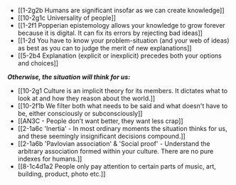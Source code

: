 - [[1-2g2b Humans are significant insofar as we can create knowledge]]
- [[10-2g1c Universality of people]]
- [[1-2f1 Popperian epistemology allows your knowledge to grow forever because it is digital. It can fix its errors by rejecting bad ideas]]
- [[1-2d You have to know your problem-situation (and your web of ideas) as best as you can to judge the merit of new explanations]]
- [[5-2b4 Explanation (explicit or inexplicit) precedes both your options and choices]]

***Otherwise, the situation will think for us:***
- [[10-2g1 Culture is an implicit theory for its members. It dictates what to look at and how they reason about the world.]]
- [[10-2f1b We filter both what needs to be said and what doesn't have to be, either consciously or subconsciously]]
- [[AN3C - People don’t want better, they want less crap]]
- [[2-1a6c 'Inertia' - In most ordinary moments the situation thinks for us, and these seemingly insignificant decisions compound.]]
- [[2-1a6b 'Pavlovian association' & 'Social proof' - Understand the arbitrary association formed within your culture. There are no pure indexes for humans.]]
- [[8-1c4d1a2 People only pay attention to certain parts of music, art, building, product, photo etc.]]

